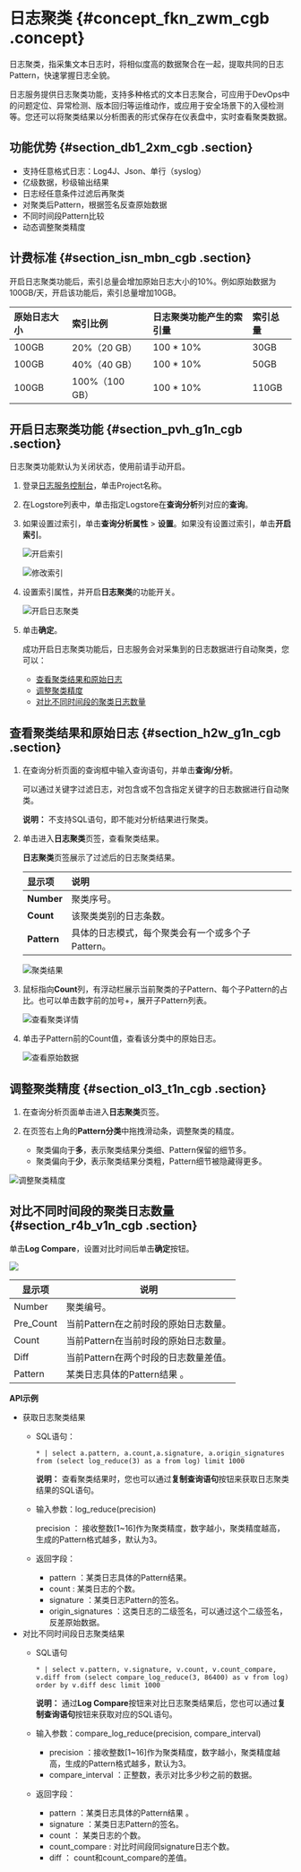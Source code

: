 # 日志聚类 {#concept_fkn_zwm_cgb .concept}

日志聚类，指采集文本日志时，将相似度高的数据聚合在一起，提取共同的日志Pattern，快速掌握日志全貌。

日志服务提供日志聚类功能，支持多种格式的文本日志聚合，可应用于DevOps中的问题定位、异常检测、版本回归等运维动作，或应用于安全场景下的入侵检测等。您还可以将聚类结果以分析图表的形式保存在仪表盘中，实时查看聚类数据。

## 功能优势 {#section_db1_2xm_cgb .section}

-   支持任意格式日志：Log4J、Json、单行（syslog）
-   亿级数据，秒级输出结果
-   日志经任意条件过滤后再聚类
-   对聚类后Pattern，根据签名反查原始数据
-   不同时间段Pattern比较
-   动态调整聚类精度

## 计费标准 {#section_isn_mbn_cgb .section}

开启日志聚类功能后，索引总量会增加原始日志大小的10%。例如原始数据为100GB/天，开启该功能后，索引总量增加10GB。

|原始日志大小|索引比例|日志聚类功能产生的索引量|索引总量|
|:-----|:---|:-----------|:---|
|100GB|20%（20 GB）|100 \* 10%|30GB|
|100GB|40%（40 GB）|100 \* 10%|50GB|
|100GB|100%（100 GB）|100 \* 10%|110GB|

## 开启日志聚类功能 {#section_pvh_g1n_cgb .section}

日志聚类功能默认为关闭状态，使用前请手动开启。

1.  登录[日志服务控制台](https://sls.console.aliyun.com)，单击Project名称。
2.  在Logstore列表中，单击指定Logstore在**查询分析**列对应的**查询**。
3.  如果设置过索引，单击**查询分析属性** \> **设置**。如果没有设置过索引，单击**开启索引**。

    ![](images/12614_zh-CN.png "开启索引")

    ![](images/14015_zh-CN.png "修改索引")

4.  设置索引属性，并开启**日志聚类**的功能开关。

    ![](images/34193_zh-CN.png "开启日志聚类")

5.  单击**确定**。

    成功开启日志聚类功能后，日志服务会对采集到的日志数据进行自动聚类，您可以：

    -   [查看聚类结果和原始日志](#)
    -   [调整聚类精度](#)
    -   [对比不同时间段的聚类日志数量](#)

## 查看聚类结果和原始日志 {#section_h2w_g1n_cgb .section}

1.  在查询分析页面的查询框中输入查询语句，并单击**查询/分析**。

    可以通过关键字过滤日志，对包含或不包含指定关键字的日志数据进行自动聚类。

    **说明：** 不支持SQL语句，即不能对分析结果进行聚类。

2.  单击进入**日志聚类**页签，查看聚类结果。

    **日志聚类**页签展示了过滤后的日志聚类结果。

    |显示项|说明|
    |:--|:-|
    |**Number**|聚类序号。|
    |**Count**|该聚类类别的日志条数。|
    |**Pattern**|具体的日志模式，每个聚类会有一个或多个子Pattern。|

    ![](images/34194_zh-CN.png "聚类结果")

3.  鼠标指向**Count**列，有浮动栏展示当前聚类的子Pattern、每个子Pattern的占比。也可以单击数字前的加号+，展开子Pattern列表。

    ![](images/34195_zh-CN.png "查看聚类详情")

4.  单击子Pattern前的Count值，查看该分类中的原始日志。

    ![](images/34218_zh-CN.png "查看原始数据")


## 调整聚类精度 {#section_ol3_t1n_cgb .section}

1.  在查询分析页面单击进入**日志聚类**页签。
2.  在页签右上角的**Pattern分类**中拖拽滑动条，调整聚类的精度。

    -   聚类偏向于**多**，表示聚类结果分类细、Pattern保留的细节多。
    -   聚类偏向于**少**，表示聚类结果分类粗，Pattern细节被隐藏得更多。

![](images/34196_zh-CN.png "调整聚类精度")

## 对比不同时间段的聚类日志数量 {#section_r4b_v1n_cgb .section}

单击**Log Compare**，设置对比时间后单击**确定**按钮。

![](http://static-aliyun-doc.oss-cn-hangzhou.aliyuncs.com/assets/img/79843/155410919034223_zh-CN.png)

|显示项|说明|
|---|--|
|Number|聚类编号。|
|Pre\_Count|当前Pattern在之前时段的原始日志数量。|
|Count|当前Pattern在当前时段的原始日志数量。|
|Diff|当前Pattern在两个时段的日志数量差值。|
|Pattern|某类日志具体的Pattern结果 。|

**API示例**

-   获取日志聚类结果
    -   SQL语句：

        ```
        * | select a.pattern, a.count,a.signature, a.origin_signatures from (select log_reduce(3) as a from log) limit 1000 
        ```

        **说明：** 查看聚类结果时，您也可以通过**复制查询语句**按钮来获取日志聚类结果的SQL语句。

    -   输入参数：log\_reduce\(precision\)

        precision ： 接收整数\[1~16\]作为聚类精度，数字越小，聚类精度越高，生成的Pattern格式越多，默认为3。

    -   返回字段：
        -   pattern ：某类日志具体的Pattern结果。
        -   count : 某类日志的个数。
        -   signature ：某类日志Pattern的签名。
        -   origin\_signatures ：这类日志的二级签名，可以通过这个二级签名，反差原始数据。
-   对比不同时间段日志聚类结果
    -   SQL语句

        ```
        * | select v.pattern, v.signature, v.count, v.count_compare, v.diff from (select compare_log_reduce(3, 86400) as v from log) order by v.diff desc limit 1000 
        ```

        **说明：** 通过**Log Compare**按钮来对比日志聚类结果后，您也可以通过**复制查询语句**按钮来获取对应的SQL语句。

    -   输入参数：compare\_log\_reduce\(precision, compare\_interval\)
        -   precision ：接收整数\[1~16\]作为聚类精度，数字越小，聚类精度越高，生成的Pattern格式越多，默认为3。
        -   compare\_interval ：正整数，表示对比多少秒之前的数据。
    -   返回字段：
        -   pattern ：某类日志具体的Pattern结果 。
        -   signature ：某类日志Pattern的签名。
        -   count ： 某类日志的个数。
        -   count\_compare : 对比时间段同signature日志个数。
        -   diff ： count和count\_compare的差值。

